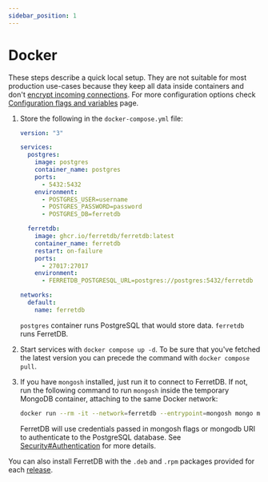 ```yaml
---
sidebar_position: 1
---
```


# Docker

These steps describe a quick local setup.
They are not suitable for most production use-cases because they keep all data
inside containers and don't [encrypt incoming connections](/security.md#securing-connections-with-tls).
For more configuration options check [Configuration flags and variables](/flags.md) page.

1. Store the following in the `docker-compose.yml` file:

   ```yaml
   version: "3"

   services:
     postgres:
       image: postgres
       container_name: postgres
       ports:
         - 5432:5432
       environment:
         - POSTGRES_USER=username
         - POSTGRES_PASSWORD=password
         - POSTGRES_DB=ferretdb

     ferretdb:
       image: ghcr.io/ferretdb/ferretdb:latest
       container_name: ferretdb
       restart: on-failure
       ports:
         - 27017:27017
       environment:
         - FERRETDB_POSTGRESQL_URL=postgres://postgres:5432/ferretdb

   networks:
     default:
       name: ferretdb
   ```

   `postgres` container runs PostgreSQL that would store data.
   `ferretdb` runs FerretDB.

2. Start services with `docker compose up -d`.
To be sure that you've fetched the latest version you can precede the command with `docker compose pull`.

3. If you have `mongosh` installed, just run it to connect to FerretDB.
   If not, run the following command to run `mongosh` inside the temporary MongoDB container, attaching to the same Docker network:

   ```sh
   docker run --rm -it --network=ferretdb --entrypoint=mongosh mongo mongodb://ferretdb/ -u username -p password
   ```

   FerretDB will use credentials passed in mongosh flags or mongodb URI to authenticate to the PostgreSQL database.
   See [Security#Authentication](/security.md#authentication) for more details.

You can also install FerretDB with the `.deb` and `.rpm` packages
provided for each [release](https://github.com/FerretDB/FerretDB/releases).
